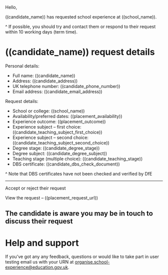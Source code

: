 Hello,

((candidate_name)) has requested school experience at ((school_name)).

^ If possible, you should try and contact them or respond to their request within 10 working days (term time).

# ((candidate_name)) request details

Personal details:

* Full name: ((candidate_name))
* Address: ((candidate_address))
* UK telephone number: ((candidate_phone_number))
* Email address: ((candidate_email_address))

Request details:

* School or college: ((school_name))
* Availability/preferred dates: ((placement_availability))
* Experience outcome: ((placement_outcome))
* Experience subject – first choice: ((candidate_teaching_subject_first_choice))
* Experience subject – second choice: ((candidate_teaching_subject_second_choice))
* Degree stage: ((candidate_degree_stage))
* Degree subject: ((candidate_degree_subject))
* Teaching stage (multiple choice): ((candidate_teaching_stage))
* DBS certificate: ((candidate_dbs_check_document))

^ Note that DBS certificates have not been checked and verified by DfE

---
Accept or reject their request

View the request – ((placement_request_url))

The candidate is aware you may be in touch to discuss their request
---

# Help and support

If you’ve got any any feedback, questions or would like to take part in user testing email us with your URN at organise.school-experience@education.gov.uk.